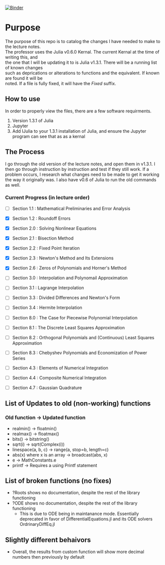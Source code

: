 [![Binder](https://mybinder.org/badge_logo.svg)](https://mybinder.org/v2/gh/joecrase/MATH435_Spring2020/master)

# Purpose
The purpose of this repo is to catalog the changes I have needed to make to the lecture notes.  
The professor uses the Julia v0.6.0 Kernal. The current Kernal at the time of writing this, and  
the one that I will be updating it to is Julia v1.3.1. There will be a running list of known changes  
such as deprications or alterations to functions and the equivalent. If known are found it will be  
noted. If a file is fully fixed, it will have the _Fixed_ suffix.

## How to use
In order to properly view the files, there are a few software requirments.
1) Version 1.3.1 of Julia
2) Jupyter
3) Add IJulia to your 1.3.1 installation of Julia, and ensure the Jupyter program can see that as 
	as a kernal

## The Process
I go through the old version of the lecture notes, and open them in v1.3.1. I then go through instruction by instruction and test if they still work. If a problem occurs, I research what changes need to be made to get it working the way it originally was. I also have v0.6 of Julia to run the old commands as well. 

### Current Progress (in lecture order)
- [ ] Section 1.1 : Mathematical Preliminaries and Error Analysis
- [x] Section 1.2 : Roundoff Errors
- [x] Section 2.0 : Solving Nonlinear Equations
- [x] Section 2.1 : Bisection Method
- [x] Section 2.2 : Fixed Point Iteration
- [x] Section 2.3 : Newton's Method and Its Extensions
- [x] Section 2.6 : Zeros of Polynomials and Horner's Method
- [ ] Section 3.0 : Interpolation and Polynomail Approximation
- [ ] Section 3.1 : Lagrange Interpolation
- [ ] Section 3.3 : Divided Differences and Newton's Form
- [ ] Section 3.4 : Hermite Interpolation
- [ ] Section 8.0 : The Case for Piecewise Polynomial Interpolation
- [ ] Section 8.1 : The Discrete Least Squares Approximation
- [ ] Section 8.2 : Orthogonal Polynomials and (Continuous) Least Squares Approximation
- [ ] Section 8.3 : Chebyshev Polynomials and Economization of Power Series
- [ ] Section 4.3 : Elements of Numerical Integration
- [ ] Section 4.4 : Composite Numerical Integration
- [ ] Section 4.7 : Gaussian Quadrature


## List of Updates to old (non-working) functions
### Old function -> Updated function
- realmin() -> floatmin()
- realmax() -> floatmax()
- bits() -> bitstring()
- sqrt(i) -> sqrt(Complex(i))
- linespace(a, b, c) -> range(a, stop=b, length=c)
- abs(x) where x is an array -> broadcast(abs, x)
- e -> MathConstants.e
- printf -> Requires a using Printf statement


## List of broken functions (no fixes)
- ?Roots shows no documentation, despite the rest of the library functioning
- ?ODE shows no documentation, despite the rest of the library functioning  
	- This is due to ODE being in maintanance mode. Essentially deprecated in favor of 
	  DifferentialEquations.jl and its ODE solvers OrdrinaryDiffEq.jl
## Slightly different behaivors
- Overall, the results from custom function will show more decimal numbers then previously by default
